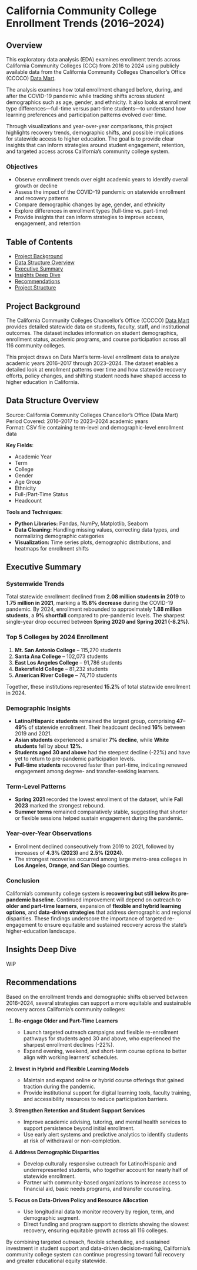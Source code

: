 # California Community College Enrollment Trends (2016–2024)

## Overview  
This exploratory data analysis (EDA) examines enrollment trends across California Community Colleges (CCC) from 2016 to 2024 using publicly available data from the California Community Colleges Chancellor’s Office (CCCCO) [Data Mart](https://datamart.cccco.edu/datamart.aspx).  

The analysis examines how total enrollment changed before, during, and after the COVID-19 pandemic while tracking shifts across student demographics such as age, gender, and ethnicity. It also looks at enrollment type differences—full-time versus part-time students—to understand how learning preferences and participation patterns evolved over time.

Through visualizations and year-over-year comparisons, this project highlights recovery trends, demographic shifts, and possible implications for statewide access to higher education. The goal is to provide clear insights that can inform strategies around student engagement, retention, and targeted access across California’s community college system.

### Objectives  
- Observe enrollment trends over eight academic years to identify overall growth or decline  
- Assess the impact of the COVID-19 pandemic on statewide enrollment and recovery patterns  
- Compare demographic changes by age, gender, and ethnicity  
- Explore differences in enrollment types (full-time vs. part-time)  
- Provide insights that can inform strategies to improve access, engagement, and retention  

## Table of Contents  
- [Project Background](#project-background)
- [Data Structure Overview](#data-structure-overview)
- [Executive Summary](#executive-summary)
- [Insights Deep Dive](#insights-deep-dive)
- [Recommendations](#recommendations)
- [Project Structure](#project-structure)

## Project Background  
The California Community Colleges Chancellor’s Office (CCCCO) [Data Mart](https://datamart.cccco.edu/datamart.aspx) provides detailed statewide data on students, faculty, staff, and institutional outcomes. The dataset includes information on student demographics, enrollment status, academic programs, and course participation across all 116 community colleges.  

This project draws on Data Mart’s term-level enrollment data to analyze academic years 2016–2017 through 2023–2024. The dataset enables a detailed look at enrollment patterns over time and how statewide recovery efforts, policy changes, and shifting student needs have shaped access to higher education in California.  

## Data Structure Overview  
Source: California Community Colleges Chancellor’s Office (Data Mart)  
Period Covered: 2016–2017 to 2023–2024 academic years  
Format: CSV file containing term-level and demographic-level enrollment data  

**Key Fields**:  
- Academic Year  
- Term  
- College  
- Gender  
- Age Group  
- Ethnicity  
- Full-/Part-Time Status  
- Headcount  

**Tools and Techniques**:  
- **Python Libraries:** Pandas, NumPy, Matplotlib, Seaborn  
- **Data Cleaning:** Handling missing values, correcting data types, and normalizing demographic categories  
- **Visualization:** Time series plots, demographic distributions, and heatmaps for enrollment shifts  


 
## Executive Summary  


### Systemwide Trends  
Total statewide enrollment declined from **2.08 million students in 2019** to **1.75 million in 2021**, marking a **15.8% decrease** during the COVID-19 pandemic. By 2024, enrollment rebounded to approximately **1.88 million students**, a **9% shortfall** compared to pre-pandemic levels. The sharpest single-year drop occurred between **Spring 2020 and Spring 2021 (-8.2%)**.  

### Top 5 Colleges by 2024 Enrollment  
1. **Mt. San Antonio College** – 115,270 students  
2. **Santa Ana College** – 102,073 students  
3. **East Los Angeles College** – 91,786 students  
4. **Bakersfield College** – 81,232 students  
5. **American River College** – 74,710 students  

Together, these institutions represented **15.2%** of total statewide enrollment in 2024.  

### Demographic Insights  
- **Latino/Hispanic students** remained the largest group, comprising **47–49%** of statewide enrollment. Their headcount declined **16%** between 2019 and 2021.  
- **Asian students** experienced a smaller **7% decline**, while **White students** fell by about **12%**.  
- **Students aged 30 and above** had the steepest decline (-22%) and have yet to return to pre-pandemic participation levels.  
- **Full-time students** recovered faster than part-time, indicating renewed engagement among degree- and transfer-seeking learners.  

### Term-Level Patterns  
- **Spring 2021** recorded the lowest enrollment of the dataset, while **Fall 2023** marked the strongest rebound.  
- **Summer terms** remained comparatively stable, suggesting that shorter or flexible sessions helped sustain engagement during the pandemic.  

### Year-over-Year Observations  
- Enrollment declined consecutively from 2019 to 2021, followed by increases of **4.3% (2023)** and **2.5% (2024)**.  
- The strongest recoveries occurred among large metro-area colleges in **Los Angeles, Orange, and San Diego** counties.  

### Conclusion  
California’s community college system is **recovering but still below its pre-pandemic baseline**. Continued improvement will depend on outreach to **older and part-time learners**, expansion of **flexible and hybrid learning options**, and **data-driven strategies** that address demographic and regional disparities. These findings underscore the importance of targeted re-engagement to ensure equitable and sustained recovery across the state’s higher-education landscape. 

## Insights Deep Dive  
WIP

## Recommendations  
Based on the enrollment trends and demographic shifts observed between 2016–2024, several strategies can support a more equitable and sustainable recovery across California’s community colleges:  

1. **Re-engage Older and Part-Time Learners**  
   - Launch targeted outreach campaigns and flexible re-enrollment pathways for students aged 30 and above, who experienced the sharpest enrollment declines (-22%).  
   - Expand evening, weekend, and short-term course options to better align with working learners’ schedules.  

2. **Invest in Hybrid and Flexible Learning Models**  
   - Maintain and expand online or hybrid course offerings that gained traction during the pandemic.  
   - Provide institutional support for digital learning tools, faculty training, and accessibility resources to reduce participation barriers.  

3. **Strengthen Retention and Student Support Services**  
   - Improve academic advising, tutoring, and mental health services to support persistence beyond initial enrollment.  
   - Use early alert systems and predictive analytics to identify students at risk of withdrawal or non-completion.  

4. **Address Demographic Disparities**  
   - Develop culturally responsive outreach for Latino/Hispanic and underrepresented students, who together account for nearly half of statewide enrollment.  
   - Partner with community-based organizations to increase access to financial aid, basic needs programs, and transfer counseling.  

5. **Focus on Data-Driven Policy and Resource Allocation**  
   - Use longitudinal data to monitor recovery by region, term, and demographic segment.  
   - Direct funding and program support to districts showing the slowest recovery, ensuring equitable growth across all 116 colleges.  

By combining targeted outreach, flexible scheduling, and sustained investment in student support and data-driven decision-making, California’s community college system can continue progressing toward full recovery and greater educational equity statewide.
